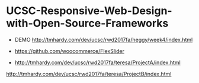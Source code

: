 # UCSC-Responsive-Web-Design-with-Open-Source-Frameworks

- DEMO http://tmhardy.com/dev/ucsc/rwd2017fa/heggy/week4/index.html

-  https://github.com/woocommerce/FlexSlider
- http://tmhardy.com/dev/ucsc/rwd2017fa/teresa/ProjectA/index.html


http://tmhardy.com/dev/ucsc/rwd2017fa/teresa/ProjectB/index.html